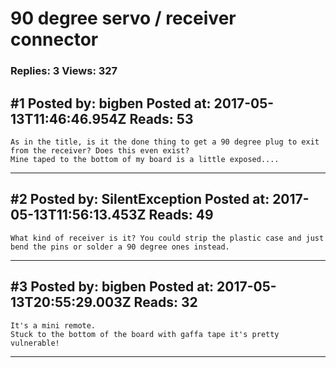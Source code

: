 # 90 degree servo / receiver connector

### Replies: 3 Views: 327

## \#1 Posted by: bigben Posted at: 2017-05-13T11:46:46.954Z Reads: 53

```
As in the title, is it the done thing to get a 90 degree plug to exit from the receiver? Does this even exist?
Mine taped to the bottom of my board is a little exposed....
```

---
## \#2 Posted by: SilentException Posted at: 2017-05-13T11:56:13.453Z Reads: 49

```
What kind of receiver is it? You could strip the plastic case and just bend the pins or solder a 90 degree ones instead.
```

---
## \#3 Posted by: bigben Posted at: 2017-05-13T20:55:29.003Z Reads: 32

```
It's a mini remote. 
Stuck to the bottom of the board with gaffa tape it's pretty vulnerable!
```

---
